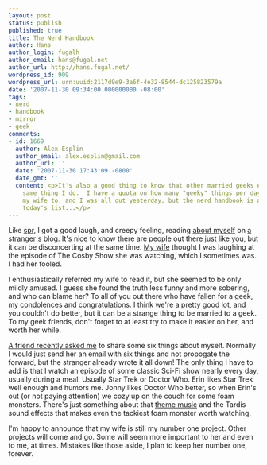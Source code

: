 ```yaml
---
layout: post
status: publish
published: true
title: The Nerd Handbook
author: Hans
author_login: fugalh
author_email: hans@fugal.net
author_url: http://hans.fugal.net/
wordpress_id: 909
wordpress_url: urn:uuid:2117d9e9-3a6f-4e32-8544-dc125823579a
date: '2007-11-30 09:34:00.000000000 -08:00'
tags:
- nerd
- handbook
- mirror
- geek
comments:
- id: 1669
  author: Alex Esplin
  author_email: alex.esplin@gmail.com
  author_url: ''
  date: '2007-11-30 17:43:09 -0800'
  date_gmt: ''
  content: <p>It's also a good thing to know that other married geeks experience the
    same thing I do.  I have a quota on how many "geeky" things per day I can subject
    my wife to, and I was all out yesterday, but the nerd handbook is at the top of
    today's list...</p>
---
```

<p>Like <a href="http://scottr.org/blog/2007/nov/29/nerd-handbook/">spr</a>, I got a good laugh, and creepy feeling, reading <a href="http://www.randsinrepose.com/archives/2007/11/11/the_nerd_handbook.html">about myself</a> on <a href="http://www.randsinrepose.com/">a stranger's blog</a>. It's nice to know there are people out there just like you, but it can be disconcerting at the same time. <a href="http://erin.fugal.net/">My wife</a> thought I was laughing at the episode of The Cosby Show she was watching, which I sometimes was. I had her fooled.</p>

<p>I enthusiastically referred my wife to read it, but she seemed to be only mildly amused. I guess she found the truth less funny and more sobering, and who can blame her? To all of you out there who have fallen for a geek, my condolences and congratulations. I think we're a pretty good lot, and you couldn't do better, but it can be a strange thing to be married to a geek. To my geek friends, don't forget to at least try to make it easier on her, and worth her while.</p>

<p><a href="http://weightfamily.blogspot.com/2007/11/fall-time-fun.html">A friend recently asked me</a> to share some six things about myself. Normally I would just send her an email with six things and not propogate the forward, but the stranger already wrote it all down! The only thing I have to add is that I watch an episode of some classic Sci-Fi show nearly every day, usually during a meal. Usually Star Trek or Doctor Who. Erin likes Star Trek well enough and humors me. Jonny likes Doctor Who better, so when Erin's out (or not paying attention) we cozy up on the couch for some foam monsters. There's just something about that <a href="http://hans.fugal.net/tmp/doctor_who.mp3">theme music</a> and the Tardis sound effects that makes even the tackiest foam monster worth watching.</p>

<p>I'm happy to announce that my wife is still my number one project. Other projects will come and go. Some will seem more important to her and even to me, at times. Mistakes like those aside, I plan to keep her number one, forever.</p>
